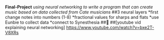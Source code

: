 **Final-Project**
*using neural networking to write a program that can create music based on data collected from Cate musicians*
##3 neural layers
*first change notes into numbers (1-8)
*fractional values for sharps and flats
*use Eunbie to collect data
*connect to Synesthesia
##:poop:
##[youtube vid explaining neural networking] https://www.youtube.com/watch?v=bxe2T-V8XRs
